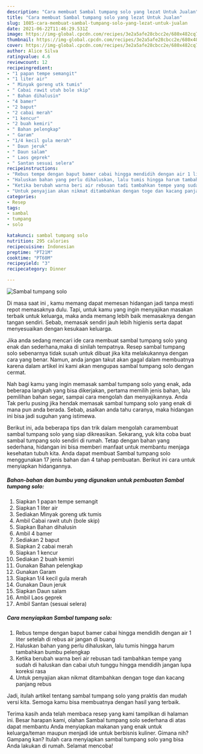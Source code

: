 ```yaml
---
description: "Cara membuat Sambal tumpang solo yang lezat Untuk Jualan"
title: "Cara membuat Sambal tumpang solo yang lezat Untuk Jualan"
slug: 1085-cara-membuat-sambal-tumpang-solo-yang-lezat-untuk-jualan
date: 2021-06-22T11:46:29.531Z
image: https://img-global.cpcdn.com/recipes/3e2a5afe28cbcc2e/680x482cq70/sambal-tumpang-solo-foto-resep-utama.jpg
thumbnail: https://img-global.cpcdn.com/recipes/3e2a5afe28cbcc2e/680x482cq70/sambal-tumpang-solo-foto-resep-utama.jpg
cover: https://img-global.cpcdn.com/recipes/3e2a5afe28cbcc2e/680x482cq70/sambal-tumpang-solo-foto-resep-utama.jpg
author: Alice Silva
ratingvalue: 4.6
reviewcount: 12
recipeingredient:
- "1 papan tempe semangit"
- "1 liter air"
- " Minyak goreng utk tumis"
- " Cabai rawit utuh bole skip"
- " Bahan dihalusin"
- "4 bamer"
- "2 baput"
- "2 cabai merah"
- "1 kencur"
- "2 buah kemiri"
- " Bahan pelengkap"
- " Garam"
- "1/4 kecil gula merah"
- " Daun jeruk"
- " Daun salam"
- " Laos geprek"
- " Santan sesuai selera"
recipeinstructions:
- "Rebus tempe dengan baput bamer cabai hingga mendidih dengan air 1 liter setelah di rebus air jangan di buang"
- "Haluskan bahan yang perlu dihaluskan, lalu tumis hingga harum tambahkan bumbu pelengkap"
- "Ketika berubah warna beri air rebusan tadi tambahkan tempe yang sudah di haluskan dan cabai utuh tunggu hingga mendidih jangan lupa koreksi rasa"
- "Untuk penyajian akan nikmat ditambahkan dengan toge dan kacang panjang rebus"
categories:
- Resep
tags:
- sambal
- tumpang
- solo

katakunci: sambal tumpang solo 
nutrition: 295 calories
recipecuisine: Indonesian
preptime: "PT21M"
cooktime: "PT60M"
recipeyield: "3"
recipecategory: Dinner

---
```



![Sambal tumpang solo](https://img-global.cpcdn.com/recipes/3e2a5afe28cbcc2e/680x482cq70/sambal-tumpang-solo-foto-resep-utama.jpg)

Di masa  saat ini , kamu memang dapat memesan hidangan jadi tanpa mesti repot memasaknya dulu. Tapi, untuk kamu yang ingin menyajikan masakan terbaik untuk keluarga, maka anda memang lebih baik memasaknya dengan tangan sendiri. Sebab, memasak sendiri jauh lebih higienis serta dapat menyesuaikan dengan kesukaan keluarga.

Jika anda sedang mencari ide cara membuat sambal tumpang solo yang enak dan sederhana,maka di sinilah tempatnya. Resep sambal tumpang solo  sebenarnya tidak susah untuk dibuat jika kita melakukannya dengan cara yang benar. Namun, anda jangan takut akan gagal dalam membuatnya 
karena dalam artikel ini kami akan mengupas sambal tumpang solo dengan cermat.  



Nah bagi kamu yang ingin memasak sambal tumpang solo yang enak, ada beberapa langkah yang bisa dikerjakan, pertama memilih jenis bahan, lalu pemilihan bahan segar, sampai cara mengolah dan menyajikannya. Anda Tak perlu pusing jika hendak memasak sambal tumpang solo yang enak di mana pun anda berada. Sebab, asalkan anda  tahu caranya, maka hidangan ini bisa jadi suguhan yang istimewa.

Berikut ini, ada beberapa tips dan trik dalam mengolah caramembuat sambal tumpang solo yang siap dikreasikan. Sekarang, yuk kita coba buat sambal tumpang solo sendiri di rumah. Tetap dengan bahan yang sederhana, hidangan ini bisa memberi manfaat untuk membantu menjaga kesehatan tubuh kita. Anda dapat membuat Sambal tumpang solo menggunakan 17 jenis bahan dan 4 tahap pembuatan. Berikut ini cara untuk menyiapkan hidangannya.

<!--inarticleads1-->

##### Bahan-bahan dan bumbu yang digunakan untuk pembuatan Sambal tumpang solo:

1. Siapkan 1 papan tempe semangit
1. Siapkan 1 liter air
1. Sediakan  Minyak goreng utk tumis
1. Ambil  Cabai rawit utuh (bole skip)
1. Siapkan  Bahan dihalusin
1. Ambil 4 bamer
1. Sediakan 2 baput
1. Siapkan 2 cabai merah
1. Siapkan 1 kencur
1. Sediakan 2 buah kemiri
1. Gunakan  Bahan pelengkap
1. Gunakan  Garam
1. Siapkan 1/4 kecil gula merah
1. Gunakan  Daun jeruk
1. Siapkan  Daun salam
1. Ambil  Laos geprek
1. Ambil  Santan (sesuai selera)




<!--inarticleads2-->

##### Cara menyiapkan Sambal tumpang solo:

1. Rebus tempe dengan baput bamer cabai hingga mendidih dengan air 1 liter setelah di rebus air jangan di buang
1. Haluskan bahan yang perlu dihaluskan, lalu tumis hingga harum tambahkan bumbu pelengkap
1. Ketika berubah warna beri air rebusan tadi tambahkan tempe yang sudah di haluskan dan cabai utuh tunggu hingga mendidih jangan lupa koreksi rasa
1. Untuk penyajian akan nikmat ditambahkan dengan toge dan kacang panjang rebus




Jadi, itulah artikel tentang  sambal tumpang solo  yang praktis dan mudah versi kita. Semoga kamu bisa membuatnya dengan hasil yang terbaik. 

Terima kasih anda telah membaca resep yang kami tampilkan di halaman ini. Besar harapan kami, olahan  Sambal tumpang solo sederhana di atas dapat membantu Anda menyiapkan makanan yang enak untuk keluarga/teman maupun menjadi ide untuk berbisnis kuliner. Gimana nih? Gampang kan? Itulah cara menyiapkan sambal tumpang solo yang bisa Anda lakukan di rumah. Selamat mencoba!


